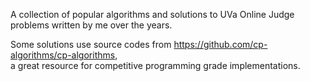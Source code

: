 A collection of popular algorithms and solutions to UVa Online Judge problems written by me over the years.

Some solutions use source codes from https://github.com/cp-algorithms/cp-algorithms,  
a great resource for competitive programming grade implementations.

